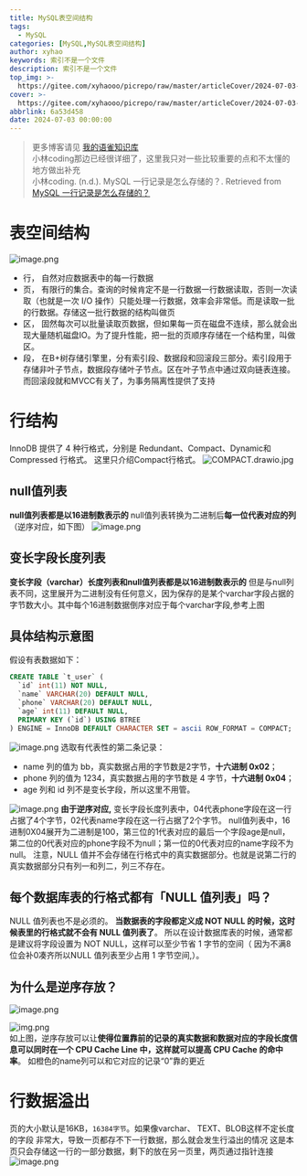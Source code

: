 ```yaml
---
title: MySQL表空间结构
tags:
  - MySQL
categories: [MySQL,MySQL表空间结构]
author: xyhao
keywords: 索引不是一个文件
description: 索引不是一个文件
top_img: >-
  https://gitee.com/xyhaooo/picrepo/raw/master/articleCover/2024-07-03-MySQL.png
cover: >-
  https://gitee.com/xyhaooo/picrepo/raw/master/articleCover/2024-07-03-MySQL.png
abbrlink: 6a53d458
date: 2024-07-03 00:00:00
---
```



> 更多博客请见 [我的语雀知识库](https://www.yuque.com/u41117719/xd1qgc)  
> 小林coding那边已经很详细了，这里我只对一些比较重要的点和不太懂的地方做出补充  
> 小林coding. (n.d.). MySQL 一行记录是怎么存储的？. Retrieved from [MySQL 一行记录是怎么存储的？](https://xiaolincoding.com/mysql/base/row_format.html#%E8%A1%A8%E7%A9%BA%E9%97%B4%E6%96%87%E4%BB%B6%E7%9A%84%E7%BB%93%E6%9E%84%E6%98%AF%E6%80%8E%E4%B9%88%E6%A0%B7%E7%9A%84)


# 表空间结构
![image.png](https://gitee.com/xyhaooo/picrepo/raw/master/articleSource/2024-07-03-MySQL/img.png)


- 行， 自然对应数据表中的每一行数据
- 页， 有限行的集合。查询的时候肯定不是一行数据一行数据读取，否则一次读取（也就是一次 I/O 操作）只能处理一行数据，效率会非常低。而是读取一批的行数据。存储这一批行数据的结构叫做页
- 区， 固然每次可以批量读取页数据，但如果每一页在磁盘不连续，那么就会出现大量随机磁盘IO。为了提升性能，把一批的页顺序存储在一个结构里，叫做区。
- 段， 在B+树存储引擎里，分有索引段、数据段和回滚段三部分。索引段用于存储非叶子节点，数据段存储叶子节点。区在叶子节点中通过双向链表连接。而回滚段就和MVCC有关了，为事务隔离性提供了支持


# 行结构
InnoDB 提供了 4 种行格式，分别是 Redundant、Compact、Dynamic和 Compressed 行格式。
这里只介绍Compact行格式。
![COMPACT.drawio.jpg](https://gitee.com/xyhaooo/picrepo/raw/master/articleSource/2024-07-03-MySQL/img_1.png)

## null值列表
**null值列表都是以16进制数表示的**
null值列表转换为二进制后**每一位代表对应的列**（逆序对应，如下图）
![image.png](https://gitee.com/xyhaooo/picrepo/raw/master/articleSource/2024-07-03-MySQL/img_2.png)

## 变长字段长度列表
**变长字段（varchar）长度列表和null值列表都是以16进制数表示的**
但是与null列表不同，这里展开为二进制没有任何意义，因为保存的是某个varchar字段占据的字节数大小。其中每个16进制数据倒序对应于每个varchar字段,参考上图

## 具体结构示意图
假设有表数据如下：
```sql
CREATE TABLE `t_user` (
  `id` int(11) NOT NULL,
  `name` VARCHAR(20) DEFAULT NULL,
  `phone` VARCHAR(20) DEFAULT NULL,
  `age` int(11) DEFAULT NULL,
  PRIMARY KEY (`id`) USING BTREE
) ENGINE = InnoDB DEFAULT CHARACTER SET = ascii ROW_FORMAT = COMPACT;
```
![image.png](https://gitee.com/xyhaooo/picrepo/raw/master/articleSource/2024-07-03-MySQL/img_3.png)
选取有代表性的第二条记录：

- name 列的值为 bb，真实数据占用的字节数是2字节，**十六进制 0x02**；
- phone 列的值为 1234，真实数据占用的字节数是 4 字节，**十六进制 0x04**；
- age 列和 id 列不是变长字段，所以这里不用管。

![image.png](https://gitee.com/xyhaooo/picrepo/raw/master/articleSource/2024-07-03-MySQL/img_4.png)
**由于逆序对应,**
变长字段长度列表中，04代表phone字段在这一行占据了4个字节，02代表name字段在这一行占据了2个字节。
null值列表中，16进制0X04展开为二进制是100，第三位的1代表对应的最后一个字段age是null，第二位的0代表对应的phone字段不为null；第一位的0代表对应的name字段不为null。
注意，NULL 值并不会存储在行格式中的真实数据部分。也就是说第二行的真实数据部分只有列一和列二，列三不存在。


## 每个数据库表的行格式都有「NULL 值列表」吗？
NULL 值列表也不是必须的。
**当数据表的字段都定义成 NOT NULL 的时候，这时候表里的行格式就不会有 NULL 值列表了**。
所以在设计数据库表的时候，通常都是建议将字段设置为 NOT NULL，这样可以至少节省 1 字节的空间（ 因为不满8位会补0凑齐所以NULL 值列表至少占用 1 字节空间,）。


## 为什么是逆序存放？
![image.png](https://gitee.com/xyhaooo/picrepo/raw/master/articleSource/2024-07-03-MySQL/img_5.png)

![img.png](https://gitee.com/xyhaooo/picrepo/raw/master/articleSource/2024-07-03-MySQL/img_9.png)  
如上图，逆序存放可以让**使得位置靠前的记录的真实数据和数据对应的字段长度信息可以同时在一个 CPU Cache Line 中，这样就可以提高 CPU Cache 的命中率**。
如橙色的name列可以和它对应的记录“0”靠的更近



# 行数据溢出
页的大小默认是16KB，`16384字节`。如果像varchar、 TEXT、BLOB这样不定长度的字段 非常大，导致一页都存不下一行数据，那么就会发生行溢出的情况
这是本页只会存储这一行的一部分数据，剩下的放在另一页里，两页通过指针连接
![image.png](https://gitee.com/xyhaooo/picrepo/raw/master/articleSource/2024-07-03-MySQL/img_8.png)
